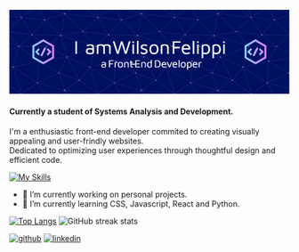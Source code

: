 ![Header](./github-header-image.png)


#### Currently a student of Systems Analysis and Development.

I'm a enthusiastic front-end developer commited to creating visually appealing and user-frindly websites.<br>
Dedicated to optimizing user experiences through thoughtful design and efficient code.


[![My Skills](https://skillicons.dev/icons?i=html,css,js,java,py,mysql)](https://skillicons.dev)

- 🔭 I’m currently working on personal projects. 
- 🌱 I’m currently learning CSS, Javascript, React and Python. 

[![Top Langs](https://github-readme-stats.vercel.app/api/top-langs/?username=WilsonFelippi)](https://github.com/anuraghazra/github-readme-stats)
![GitHub streak stats](https://streak-stats.demolab.com/?user=WilsonFelippi)  

[<img src='https://cdn.jsdelivr.net/npm/simple-icons@3.0.1/icons/github.svg' alt='github' height='40'>](https://github.com/WilsonFelippi)  [<img src='https://cdn.jsdelivr.net/npm/simple-icons@3.0.1/icons/linkedin.svg' alt='linkedin' height='40'>](https://www.linkedin.com/in/https://www.linkedin.com/in/wilson-felippi-7a4a56251/)  
